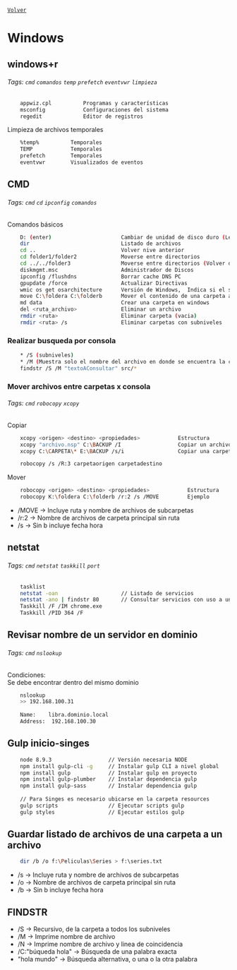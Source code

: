 ﻿[`Volver`](../index.html)

# Windows

## windows+r 
###### Tags: `cmd` `comandos` `temp` `prefetch` `eventvwr` `limpieza`

```bash
	appwiz.cpl          Programas y características
	msconfig            Configuraciones del sistema
	regedit             Editor de registros
```

Limpieza de archivos temporales
```bash	
	%temp%      	Temporales
	TEMP        	Temporales
	prefetch    	Temporales
	eventvwr    	Visualizados de eventos
```


## CMD
###### Tags: `cmd` `cd` `ipconfig` `comandos`

Comandos básicos 

```bash
	D: (enter)                  	Cambiar de unidad de disco duro (Letra de unidad)
	dir                             Listado de archivos
	cd ..                       	Volver nive anterior 
	cd folder1/folder2          	Moverse entre directorios
	cd ../../folder3            	Moverse entre directorios (Volver directorios)
	diskmgmt.msc                	Administrador de Discos
	ipconfig /flushdns          	Borrar cache DNS PC 
	gpupdate /force             	Actualizar Directivas
	wmic os get osarchitecture  	Versión de Windows,  Indica si el sistema es de 32 o 64 Bits 
	move C:\foldera C:\folderb  	Mover el contenido de una carpeta a otra 
	md data                     	Crear una carpeta en windows 
	del <ruta_archivo>              Eliminar un archivo  
	rmdir <ruta>                    Eliminar carpeta (vacia)
	rmdir <ruta> /s                 Eliminar carpetas con subniveles
```

### Realizar busqueda por consola
```bash
	* /S (subniveles) 
	* /M (Muestra solo el nombre del archivo en donde se encuentra la coincidencia) 
	findstr /S /M "textoAConsultar" src/* 
```

### Mover archivos entre carpetas x consola
###### Tags: `cmd` `robocopy` `xcopy`

Copiar 

```bash
	xcopy <origen> <destino> <propiedades>            Estructura
	xcopy "archivo.nsp" C:\BACKUP /I                  Copiar un archivo
	xcopy C:\CARPETA\* E:\BACKUP /s/i                 Copiar una carpeta y subcarpetas
```
```bash
	robocopy /s /R:3 carpetaorigen carpetadestino
```

Mover 

```bash
	robocopy <origen> <destino> <propiedades>            Estructura
	robocopy K:\foldera C:\folderb /r:2 /s /MOVE         Ejemplo 
```
- /MOVE -> Incluye ruta y nombre de archivos de subcarpetas
- /r:2 -> Nombre de archivos de carpeta principal sin ruta 
- /s -> Sin b incluye fecha hora 

## netstat
###### Tags: `cmd` `netstat` `taskkill` `port`

```bash
	tasklist
	netstat -oan                    // Listado de servicios
    netstat -ano | findstr 80       // Consultar servicios con uso a un puesto especifico
	Taskkill /F /IM chrome.exe
	Taskkill /PID 364 /F
```

## Revisar nombre de un servidor en dominio
###### Tags: `cmd` `nslookup`

Condiciones:  
Se debe encontrar dentro del mismo dominio

```bash
	nslookup
	>> 192.168.100.31
	
	Name:    libra.dominio.local
	Address:  192.168.100.30
```

## Gulp inicio-singes
```bash
	node 8.9.3                  // Versión necesaria NODE
	npm install gulp-cli -g     // Instalar gulp CLI a nivel global
	npm install gulp            // Instalar gulp en proyecto
	npm install gulp-plumber    // Instalar dependencia gulp
	npm install gulp-sass       // Instalar dependencia gulp
	
	// Para Singes es necesario ubicarse en la carpeta resources
	gulp scripts                // Ejecutar scripts gulp
	gulp styles                 // Ejecutar estilos gulp
```

## Guardar listado de archivos de una carpeta a un archivo
```bash
	dir /b /o f:\Peliculas\Series > f:\series.txt
```
- /s -> Incluye ruta y nombre de archivos de subcarpetas
- /o -> Nombre de archivos de carpeta principal sin ruta 
- /b -> Sin b incluye fecha hora 


## FINDSTR 
- /S -> Recursivo, de la carpeta a todos los subniveles 
- /M -> Imprime nombre de archivo
- /N -> Imprime nombre de archivo y linea de coincidencia 
- /C:"búqueda hola" -> Búsqueda de una palabra exacta 
- "hola mundo" -> Búsqueda alternativa, o una o la otra palabra 

